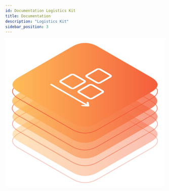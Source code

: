 ```yaml
---
id: Documentation Logistics Kit
title: Documentation
description: "Logistics Kit"
sidebar_position: 3
---
```


![Logistics kit banner](/img/kits/logistics/logistics-kit-logo.drawio.svg)
